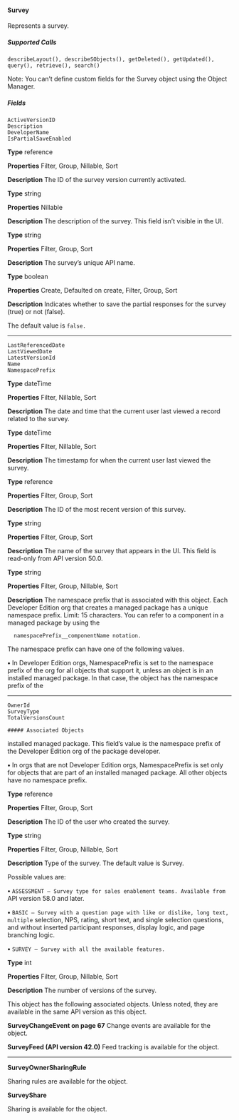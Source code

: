 #### Survey

Represents a survey.

##### Supported Calls
```
describeLayout(), describeSObjects(), getDeleted(), getUpdated(), query(), retrieve(), search()

```
Note: You can’t define custom fields for the Survey object using the Object Manager.

##### Fields

```
ActiveVersionID
Description
DeveloperName
IsPartialSaveEnabled

```

**Type**
reference

**Properties**
Filter, Group, Nillable, Sort

**Description**
The ID of the survey version currently activated.

**Type**
string

**Properties**
Nillable

**Description**
The description of the survey. This field isn’t visible in the UI.

**Type**
string

**Properties**
Filter, Group, Sort

**Description**
The survey’s unique API name.

**Type**
boolean

**Properties**
Create, Defaulted on create, Filter, Group, Sort

**Description**
Indicates whether to save the partial responses for the survey (true) or not
(false).

The default value is `false.`


-----

```
LastReferencedDate
LastViewedDate
LatestVersionId
Name
NamespacePrefix

```

**Type**
dateTime

**Properties**
Filter, Nillable, Sort

**Description**
The date and time that the current user last viewed a record related to the survey.

**Type**
dateTime

**Properties**
Filter, Nillable, Sort

**Description**
The timestamp for when the current user last viewed the survey.

**Type**
reference

**Properties**
Filter, Group, Sort

**Description**
The ID of the most recent version of this survey.

**Type**
string

**Properties**
Filter, Group, Sort

**Description**
The name of the survey that appears in the UI. This field is read-only from API
version 50.0.

**Type**
string

**Properties**
Filter, Group, Nillable, Sort

**Description**
The namespace prefix that is associated with this object. Each Developer Edition
org that creates a managed package has a unique namespace prefix. Limit: 15
characters. You can refer to a component in a managed package by using the
```
  namespacePrefix__componentName notation.

```
The namespace prefix can have one of the following values.

**•** In Developer Edition orgs, NamespacePrefix is set to the namespace
prefix of the org for all objects that support it, unless an object is in an installed
managed package. In that case, the object has the namespace prefix of the


-----

```
OwnerId
SurveyType
TotalVersionsCount

##### Associated Objects

```

installed managed package. This field’s value is the namespace prefix of the
Developer Edition org of the package developer.

**•** In orgs that are not Developer Edition orgs, NamespacePrefix is set
only for objects that are part of an installed managed package. All other
objects have no namespace prefix.

**Type**
reference

**Properties**
Filter, Group, Sort

**Description**
The ID of the user who created the survey.

**Type**
string

**Properties**
Filter, Group, Nillable, Sort

**Description**
Type of the survey. The default value is Survey.

Possible values are:

**•** `ASSESSMENT — Survey type for sales enablement teams. Available from`
API version 58.0 and later.

**•** `BASIC — Survey with a question page with like or dislike, long text, multiple`
selection, NPS, rating, short text, and single selection questions, and without
inserted participant responses, display logic, and page branching logic.

**•** `SURVEY — Survey with all the available features.`

**Type**
int

**Properties**
Filter, Group, Nillable, Sort

**Description**
The number of versions of the survey.


This object has the following associated objects. Unless noted, they are available in the same API version as this object.

**SurveyChangeEvent on page 67**
Change events are available for the object.

**SurveyFeed (API version 42.0)**
Feed tracking is available for the object.


-----

**SurveyOwnerSharingRule**

Sharing rules are available for the object.

**SurveyShare**

Sharing is available for the object.
